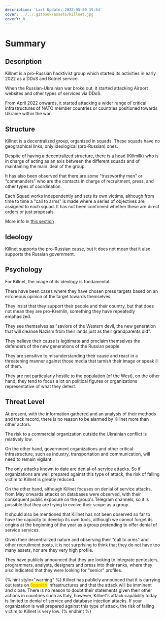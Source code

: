 ```yaml
---
description: 'Last Update: 2022-05-30 19:54'
cover: ../../.gitbook/assets/killnet.jpg
coverY: 0
---
```


# Summary

## Description

Killnet is a pro-Russian hacktivist group which started its activities in early 2022 as a DDoS and Botnet service.

When the Russian-Ukrainian war broke out, it started attacking Airport websites and other types of services via DDoS.&#x20;

From April 2022 onwards, it started attacking a wider range of critical infrastructures of NATO member countries or countries positioned towards Ukraine within the war.

## Structure

Killnet is a decentralized group, organized in squads. These squads have no geographical links, only ideological (pro-Russian) ones.

Despite of having a decentralized structure, there is a head (Killmilk) who is in charge of acting as an axis between the different squads and of maintaining the main ideal of the group.

It has also been observed that there are some "trustworthy men" or "commanders" who are the contacts in charge of recruitment, press, and other types of coordination.

Each Squad works independently and sets its own victims, although from time to time a "call to arms" is made where a series of objectives are assigned to each squad. It has not been confirmed whether these are direct orders or just proposals.

More info in [this section](cooperate-with.md)

## Ideology

Killnet supports the pro-Russian cause, but it does not mean that it also supports the Russian government.

## Psychology

For Killnet, the image of its ideology is fundamental.

There have been cases where they have chosen press targets based on an erroneous opinion of the target towards themselves.

They insist that they support their people and their country, but that does not mean they are pro-Kremlin, something they have repeatedly emphasized.

They see themselves as "saviors of the Western devil, the new generation that will cleanse Nazism from their lands just as their grandparents did".

They believe their cause is legitimate and proclaim themselves the defenders of the new generations of the Russian people.

They are sensitive to misunderstanding their cause and react in a threatening manner against those media that tarnish their image or speak ill of them.

They are not particularly hostile to the population (of the West), on the other hand, they tend to focus a lot on political figures or organizations representative of what they detest.

## Threat Level

At present, with the information gathered and an analysis of their methods and track record, there is no reason to be alarmed by Killnet more than other actors.

The risk to a commercial organization outside the Ukrainian conflict is relatively low.

On the other hand, government organizations and other critical infrastructure, such as industry, transportation and communication, will need to remain vigilant.

The only attacks known to date are denial-of-service attacks. So if organizations are well prepared against this type of attack, the risk of falling victim to Killnet is greatly reduced.

On the other hand, although Killnet focuses on denial of service attacks, from May onwards attacks on databases were observed, with their consequent public exposure on the group's Telegram channels, so it is possible that they are trying to evolve their scope as a group.

It should also be mentioned that Killnet has not been observed so far to have the capacity to develop its own tools, although we cannot forget its origins at the beginning of the year as a group pretending to offer denial of service services.

Given their decentralized nature and observing their "call to arms" and other recruitment posts, it is not surprising to think that they do not have too many assets, nor are they very high profile.

They have publicly announced that they are looking to integrate pentesters, programmers, analysts, designers and press into their ranks, where they also indicated that they were looking for "senior" profiles.

{% hint style="warning" %}
Killnet has publicly announced that it is carrying out tests on <mark style="color:orange;">**Spanish**</mark> infrastructures and that the attack will be imminent and close. There is no reason to doubt their statements given their other actions in countries such as Italy, however, Killnet's attack capability today is limited to denial of service and database injection attacks. If your organization is well prepared against this type of attack, the risk of falling victim to Killnet is very low.
{% endhint %}
